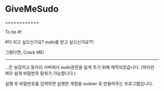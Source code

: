 # GiveMeSudo
============

To be \#!

\#이 되고 싶으신가요?
sudo를 받고 싶으신가요?!!

그렇다면, Crack ME!

------------

...은 농담이고 동아리 서버에서 sudo권한을 쉽게 주기 위해 제작되었습니다. (하지만 매우 쉽게 비밀번호 탈취가 가능합니다.)

실행 후 비밀번호를 입력하면 실행한 계정을 sudoer 로 만들어주는 프로그램입니다.
